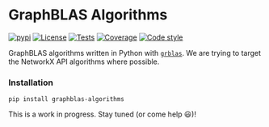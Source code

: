 # **GraphBLAS Algorithms**

[![pypi](https://img.shields.io/pypi/v/graphblas-algorithms.svg)](https://pypi.python.org/pypi/graphblas-algorithms/)
[![License](https://img.shields.io/badge/License-Apache%202.0-blue.svg)](https://github.com/metagraph-dev/graphblas-algorithms/blob/main/LICENSE)
[![Tests](https://github.com/metagraph-dev/graphblas-algorithms/workflows/Tests/badge.svg?branch=main)](https://github.com/metagraph-dev/graphblas-algorithms/actions)
[![Coverage](https://coveralls.io/repos/metagraph-dev/graphblas-algorithms/badge.svg?branch=main)](https://coveralls.io/r/metagraph-dev/graphblas-algorithms)
[![Code style](https://img.shields.io/badge/code%20style-black-000000.svg)](https://github.com/psf/black)
<!--- [![conda-forge](https://img.shields.io/conda/vn/conda-forge/graphblas-algorithms.svg)](https://anaconda.org/conda-forge/graphblas-algorithms) --->
<!--- [![Docs](https://readthedocs.org/projects/graphblas-algorithms/badge/?version=latest)](https://graphblas-algorithms.readthedocs.io/en/latest/) --->

GraphBLAS algorithms written in Python with [`grblas`](https://github.com/metagraph-dev/grblas).  We are trying to target the NetworkX API algorithms where possible.

### Installation
```
pip install graphblas-algorithms
```

This is a work in progress.  Stay tuned (or come help 😃)!
